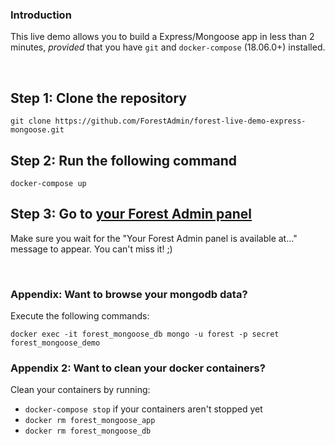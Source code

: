 ### Introduction

This live demo allows you to build a Express/Mongoose app in less than 2 minutes, *provided* that you have `git` and `docker-compose` (18.06.0+) installed.

&nbsp;

## Step 1: Clone the repository

```
git clone https://github.com/ForestAdmin/forest-live-demo-express-mongoose.git
```

## Step 2: Run the following command

```
docker-compose up
```

## Step 3: Go to [your Forest Admin panel](http://app.forestadmin.com/39718)

Make sure you wait for the "Your Forest Admin panel is available at..." message to appear. You can't miss it! ;)

&nbsp;
&nbsp;

### Appendix: Want to browse your mongodb data?

Execute the following commands:
```
docker exec -it forest_mongoose_db mongo -u forest -p secret forest_mongoose_demo
```

### Appendix 2: Want to clean your docker containers?

Clean your containers by running:
  - `docker-compose stop` if your containers aren't stopped yet
  - `docker rm forest_mongoose_app`
  - `docker rm forest_mongoose_db`
